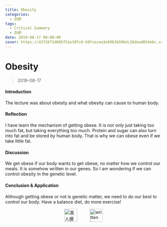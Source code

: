 ```yaml
---
title: Obesity
categories:
  - 剑桥
tags:
  - Critical Summary
  - 剑桥
date: 2019-08-17 00:00:00
cover: https://42f2671d685f51e10fc6-b9fcecea3e50b3b59bdc28dead054ebc.ssl.cf5.rackcdn.com/illustrations/feeling_blue_4b7q.svg
---
```


# Obesity

> 2019-08-17

#### Introduction

The lecture was about obesity and what obesity can cause to human body.

#### Reflection

I have learn the mechanism of getting obese. It is not only just taking too much fat, but taking everything too much. Protein and sugar can also turn into fat and be stored by human body. That is why we can obese even if we take little fat.

#### Discussion

We get obese if our body wants to get obese, no matter how we control our meals. It is somehow written in our genes. So I am wondering if we can control obesity in the genetic level.

#### Conclusion & Application

Although getting obese or not is genetic matter, we need to do our best to control our body. Have a balance diet, do more exercise!

<div style="display: flex; justify-content: center; align-items: center; gap: 40px;">
  <img src="https://mirror.ghproxy.com/https://raw.githubusercontent.com/L1cardo/l1cardo.github.io/blog/themes/butterfly/source/img/notbyai_cn.png" alt="真人撰写" style="height: 42px;">
  <img src="https://mirror.ghproxy.com/https://raw.githubusercontent.com/L1cardo/l1cardo.github.io/blog/themes/butterfly/source/img/notbyai_en.png" alt="written by human" style="height: 42px;">
</div>
